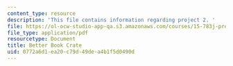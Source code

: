 ```yaml
---
content_type: resource
description: 'This file contains information regarding project 2. '
file: https://ol-ocw-studio-app-qa.s3.amazonaws.com/courses/15-783j-product-design-and-development-spring-2006/0772a6d1ea20c79d49dea4b1f5d0490d_smp_dgn_prj_pro2.pdf
file_type: application/pdf
resourcetype: Document
title: Better Book Crate
uid: 0772a6d1-ea20-c79d-49de-a4b1f5d0490d
---
```

